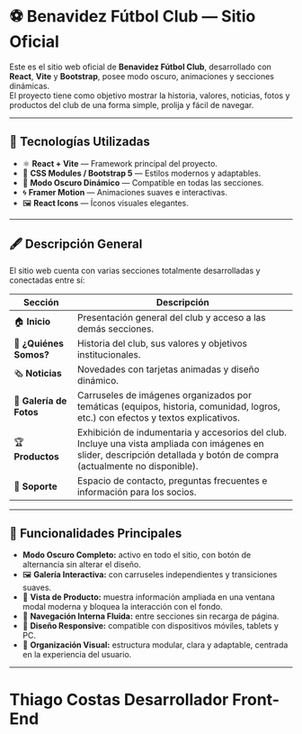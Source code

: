 # ⚽ Benavidez Fútbol Club — Sitio Oficial

Este es el sitio web oficial de **Benavidez Fútbol Club**, desarrollado con **React**, **Vite** y **Bootstrap**, posee modo oscuro, animaciones y secciones dinámicas.  
El proyecto tiene como objetivo mostrar la historia, valores, noticias, fotos y productos del club de una forma simple, prolija y fácil de navegar.

---

## 🚀 Tecnologías Utilizadas

- ⚛️ **React + Vite** — Framework principal del proyecto.  
- 🎨 **CSS Modules / Bootstrap 5** — Estilos modernos y adaptables.  
- 🌙 **Modo Oscuro Dinámico** — Compatible en todas las secciones.  
- 🌀 **Framer Motion** — Animaciones suaves e interactivas.  
- 🖼️ **React Icons** — Íconos visuales elegantes.  

---

## 🖋️ Descripción General

El sitio web cuenta con varias secciones totalmente desarrolladas y conectadas entre sí:

| Sección | Descripción |
|----------|--------------|
| 🏠 **Inicio** | Presentación general del club y acceso a las demás secciones. |
| 🧠 **¿Quiénes Somos?** | Historia del club, sus valores y objetivos institucionales. |
| 🗞️ **Noticias** | Novedades con tarjetas animadas y diseño dinámico. |
| 📸 **Galería de Fotos** | Carruseles de imágenes organizados por temáticas (equipos, historia, comunidad, logros, etc.) con efectos y textos explicativos. |
| 🏆 **Productos** | Exhibición de indumentaria y accesorios del club. Incluye una vista ampliada con imágenes en slider, descripción detallada y botón de compra (actualmente no disponible). |
| 💬 **Soporte** | Espacio de contacto, preguntas frecuentes e información para los socios. |

---

## 📱 Funcionalidades Principales

-  **Modo Oscuro Completo:** activo en todo el sitio, con botón de alternancia sin alterar el diseño.  
- 🖼️ **Galería Interactiva:** con carruseles independientes y transiciones suaves.  
- 🧾 **Vista de Producto:** muestra información ampliada en una ventana modal moderna y bloquea la interacción con el fondo.  
- 🧭 **Navegación Interna Fluida:** entre secciones sin recarga de página.  
- 📲 **Diseño Responsive:** compatible con dispositivos móviles, tablets y PC.  
- 🧠 **Organización Visual:** estructura modular, clara y adaptable, centrada en la experiencia del usuario.

---
# Thiago Costas Desarrollador Front-End
